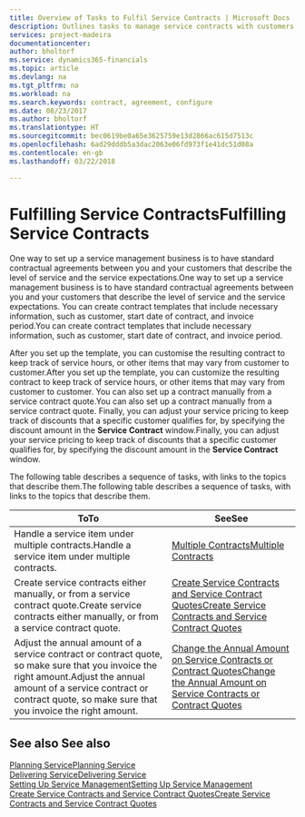 ```yaml
---
title: Overview of Tasks to Fulfil Service Contracts | Microsoft Docs
description: Outlines tasks to manage service contracts with customers.
services: project-madeira
documentationcenter: 
author: bholtorf
ms.service: dynamics365-financials
ms.topic: article
ms.devlang: na
ms.tgt_pltfrm: na
ms.workload: na
ms.search.keywords: contract, agreement, configure
ms.date: 08/23/2017
ms.author: bholtorf
ms.translationtype: HT
ms.sourcegitcommit: bec0619be0a65e3625759e13d2866ac615d7513c
ms.openlocfilehash: 6ad29dddb5a3dac2063e06fd973f1e41dc51d08a
ms.contentlocale: en-gb
ms.lasthandoff: 03/22/2018

---
```

# <a name="fulfilling-service-contracts"></a><span data-ttu-id="4408e-103">Fulfilling Service Contracts</span><span class="sxs-lookup"><span data-stu-id="4408e-103">Fulfilling Service Contracts</span></span> 
<span data-ttu-id="4408e-104">One way to set up a service management business is to have standard contractual agreements between you and your customers that describe the level of service and the service expectations.</span><span class="sxs-lookup"><span data-stu-id="4408e-104">One way to set up a service management business is to have standard contractual agreements between you and your customers that describe the level of service and the service expectations.</span></span> <span data-ttu-id="4408e-105">You can create contract templates that include necessary information, such as customer, start date of contract, and invoice period.</span><span class="sxs-lookup"><span data-stu-id="4408e-105">You can create contract templates that include necessary information, such as customer, start date of contract, and invoice period.</span></span>  
  
<span data-ttu-id="4408e-106">After you set up the template, you can customise the resulting contract to keep track of service hours, or other items that may vary from customer to customer.</span><span class="sxs-lookup"><span data-stu-id="4408e-106">After you set up the template, you can customize the resulting contract to keep track of service hours, or other items that may vary from customer to customer.</span></span> <span data-ttu-id="4408e-107">You can also set up a contract manually from a service contract quote.</span><span class="sxs-lookup"><span data-stu-id="4408e-107">You can also set up a contract manually from a service contract quote.</span></span> <span data-ttu-id="4408e-108">Finally, you can adjust your service pricing to keep track of discounts that a specific customer qualifies for, by specifying the discount amount in the **Service Contract** window.</span><span class="sxs-lookup"><span data-stu-id="4408e-108">Finally, you can adjust your service pricing to keep track of discounts that a specific customer qualifies for, by specifying the discount amount in the **Service Contract** window.</span></span>  

<span data-ttu-id="4408e-109">The following table describes a sequence of tasks, with links to the topics that describe them.</span><span class="sxs-lookup"><span data-stu-id="4408e-109">The following table describes a sequence of tasks, with links to the topics that describe them.</span></span>   
  
|<span data-ttu-id="4408e-110">**To**</span><span class="sxs-lookup"><span data-stu-id="4408e-110">**To**</span></span>|<span data-ttu-id="4408e-111">**See**</span><span class="sxs-lookup"><span data-stu-id="4408e-111">**See**</span></span>|  
|------------|-------------|  
|<span data-ttu-id="4408e-112">Handle a service item under multiple contracts.</span><span class="sxs-lookup"><span data-stu-id="4408e-112">Handle a service item under multiple contracts.</span></span> | [<span data-ttu-id="4408e-113">Multiple Contracts</span><span class="sxs-lookup"><span data-stu-id="4408e-113">Multiple Contracts</span></span>](service-multiple-contracts.md)|  
|<span data-ttu-id="4408e-114">Create service contracts either manually, or from a service contract quote.</span><span class="sxs-lookup"><span data-stu-id="4408e-114">Create service contracts either manually, or from a service contract quote.</span></span>| [<span data-ttu-id="4408e-115">Create Service Contracts and Service Contract Quotes</span><span class="sxs-lookup"><span data-stu-id="4408e-115">Create Service Contracts and Service Contract Quotes</span></span>](service-how-to-create-service-contracts-and-service-contract-quotes.md)|
|<span data-ttu-id="4408e-116">Adjust the annual amount of a service contract or contract quote, so make sure that you invoice the right amount.</span><span class="sxs-lookup"><span data-stu-id="4408e-116">Adjust the annual amount of a service contract or contract quote, so make sure that you invoice the right amount.</span></span>|[<span data-ttu-id="4408e-117">Change the Annual Amount on Service Contracts or Contract Quotes</span><span class="sxs-lookup"><span data-stu-id="4408e-117">Change the Annual Amount on Service Contracts or Contract Quotes</span></span>](service-how-to-change-the-annual-amount-on-service-contracts-or-contract-quotes.md)|

## <a name="see-also"></a><span data-ttu-id="4408e-118">See also </span><span class="sxs-lookup"><span data-stu-id="4408e-118">See also</span></span>
[<span data-ttu-id="4408e-119">Planning Service</span><span class="sxs-lookup"><span data-stu-id="4408e-119">Planning Service</span></span>](service-plan-service.md)  
[<span data-ttu-id="4408e-120">Delivering Service</span><span class="sxs-lookup"><span data-stu-id="4408e-120">Delivering Service</span></span>](service-deliver-service.md)  
[<span data-ttu-id="4408e-121">Setting Up Service Management</span><span class="sxs-lookup"><span data-stu-id="4408e-121">Setting Up Service Management</span></span>](service-setup-service.md)  
[<span data-ttu-id="4408e-122">Create Service Contracts and Service Contract Quotes</span><span class="sxs-lookup"><span data-stu-id="4408e-122">Create Service Contracts and Service Contract Quotes</span></span>](service-how-to-create-service-contracts-and-service-contract-quotes.md)  

